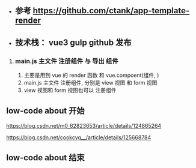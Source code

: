 - ## 参考 https://github.com/ctank/app-template-render
- ## 技术栈： vue3  gulp github 发布
  
1. ### main.js 主文件 注册组件 与 导出 组件
   1. 主要是用到 vue 的 render 函数 和 vue.compoent(组件, )
   2. main.js 主文件 注册组件, 分别是 view 视图 和 form 视图
   3. view 视图和 form 视图也可以 注册组件



## low-code about 开始
<!-- app use 使用 低代码的主要 -->
https://blog.csdn.net/m0_62823653/article/details/124865264
<!-- app cli 打包   就是把vue变成一个包-->
https://blog.csdn.net/cookcyq__/article/details/125668784

## low-code about 结束
